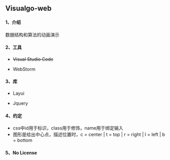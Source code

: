 ##  Visualgo-web

#### 1、介绍
数据结构和算法的动画演示

#### 2、工具

- ~~Visual Studio Code~~

- WebStorm 

#### 3、库

- Layui

- Jquery

#### 4、约定

- css中id用于标识，class用于修饰，name用于绑定输入
- 图形是给出中心点，描述位置时，c = center | t = top | r = right | l = left | b = bottom

#### 5、No License
